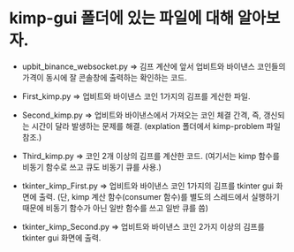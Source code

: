# kimp-gui 폴더에 있는 파일에 대해 알아보자.

- upbit_binance_websocket.py => 김프 계산에 앞서 업비트와 바이낸스 코인들의 가격이 동시에 잘 콘솔창에 출력하는 확인하는 코드.

- First_kimp.py => 업비트와 바이낸스 코인 1가지의 김프를 게산한 파일.
- Second_kimp.py => 업비트와 바이낸스에서 가져오는 코인 체결 간격, 즉, 갱신되는 시간이 달라 발생하는 문제를 해결. (explation 폴더에서 kimp-problem 파일 참조.)
- Third_kimp.py => 코인 2개 이상의 김프를 계산한 코드. (여기서는 kimp 함수를 비동기 함수로 쓰고 큐도 비동기 큐를 사용.)

- tkinter_kimp_First.py => 업비트와 바이낸스 코인 1가지의 김프를 tkinter gui 화면에 출력. (단, kimp 계산 함수(consumer 함수)를 별도의 스레드에서 실행하기 때문에 비동기 함수가 아닌 일반 함수를 쓰고 일반 큐를 씀)
- tkinter_kimp_Second.py => 업비트와 바이낸스 코인 2가지 이상의 김프를 tkinter gui 화면에 출력.